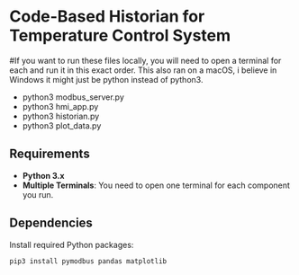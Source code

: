# Code-Based Historian for Temperature Control System
#If you want to run these files locally, you will need to open a terminal for each and run it in this exact order. This also ran on a macOS, i believe in Windows it might just be python instead of python3. 

- python3 modbus_server.py
- python3 hmi_app.py
- python3 historian.py
- python3 plot_data.py




## Requirements
- **Python 3.x**
- **Multiple Terminals**: You need to open one terminal for each component you run.

## Dependencies
Install required Python packages:
```bash
pip3 install pymodbus pandas matplotlib

